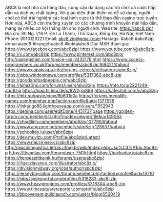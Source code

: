 ABC8 là một nhà cái hàng đầu, cung cấp đa dạng các trò chơi cá cược hấp dẫn và dịch vụ chất lượng. Với giao diện thân thiện và dễ sử dụng, người chơi có thể trải nghiệm các loại hình cược từ thể thao đến casino trực tuyến. Hơn nữa, ABC8 còn thường xuyên có các chương trình khuyến mãi hấp dẫn, mang lại nhiều cơ hội thắng lớn cho người chơi.
Website: https://abc8.zip/
Địa chỉ: 80 Ng. 216 P. Đê La Thành, Thổ Quan, Đống Đa, Hà Nội, Việt Nam
Phone: 0910123221
Email: abc8.zip@gmail.com
Hastags: #abc8 #abc8zip #nhacaiabc8 #trangchuabc8 #linktaiabc8
Các MXH tham gia:
https://www.facebook.com/abc8zip/
https://www.youtube.com/@abc8zip
https://x.com/abc8zip
https://www.pinterest.com/abc8zip/
http://palangshim.com/space-uid-2432176.html
https://www.access-programmers.co.uk/forums/members/abc8zip.169421/#about
https://www.capakaspa.info/forums-echecs/utilisateurs/abc8zip/
https://jobs.windomnews.com/profiles/5317362-abc8-zip
https://goodandbadpeople.com/abc8zip
https://amaz0ns.com/forums/users/abc8zip/
https://mto.to/u/2221349-abc8zip
https://pad.fs.lmu.de/s/9W2gjv89S
https://safechat.com/u/abc8zip
https://mlx.su/paste/view/8b831e0a
https://forums.megalith-games.com/member.php?action=profile&uid=1377576
https://linktaigo88.lighthouseapp.com/users/1952943
https://genina.com/user/editDone/4451737.page
https://golden-forum.com/memberlist.php?mode=viewprofile&u=149063
https://chodilinh.com/members/abc8zip.107790/#about
https://www.aoezone.net/members/abc8zip.128537/#about
https://schoolido.lu/user/abc8zip/
https://dev.muvizu.com/Profile/abc8zip/Latest/
https://www.naucmese.cz/abc8zip
http://psicolinguistica.letras.ufmg.br/wiki/index.php/Usu%C3%A1rio:Abc8zip
https://thiamlau.com/forum/user-7505.html
https://hackaday.io/abc8zip
https://herpesztitkaink.hu/forums/users/abc8zip/
https://illust.daysneo.com/illustrator/abc8zip/
https://divisionmidway.org/jobs/author/abc8zip/
https://jerseyboysblog.com/forum/member.php?action=profile&uid=13710
https://jobs.lajobsportal.org/profiles/5318283-abc8-zip
https://www.heavyironjobs.com/profiles/5318304-abc8-zip
https://www.timessquarereporter.com/profile/abc8zip
https://bbcovenant.guildlaunch.com/users/blog/6560419
